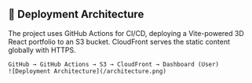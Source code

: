 ## 🚀 Deployment Architecture

The project uses GitHub Actions for CI/CD, deploying a Vite-powered 3D React portfolio to an S3 bucket. CloudFront serves the static content globally with HTTPS.

```plaintext
GitHub → GitHub Actions → S3 → CloudFront → Dashboard (User)
![Deployment Architecture](/architecture.png)
